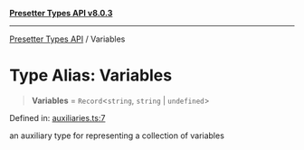 [**Presetter Types API v8.0.3**](../README.md)

---

[Presetter Types API](../README.md) / Variables

# Type Alias: Variables

> **Variables** = `Record`\<`string`, `string` \| `undefined`\>

Defined in: [auxiliaries.ts:7](https://github.com/alvis/presetter/blob/master/packages/types/src/auxiliaries.ts#L7)

an auxiliary type for representing a collection of variables
